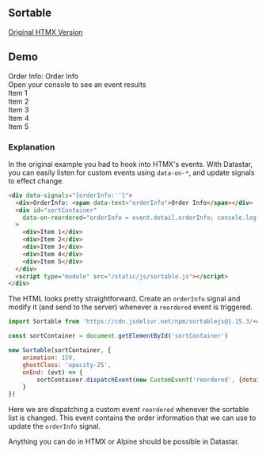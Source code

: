 ## Sortable

[Original HTMX Version](https://htmx.org/examples/sortable/)

## Demo

<div class="flex flex-col gap-8" data-signals="{orderInfo:''}">
  <div class="text-lg">Order Info: <span class="font-bold" data-text="orderInfo">Order Info</span></div>
  <div>Open your console to see an event results</div>
  <div id="sortContainer" data-on-orderinfo="orderInfo = event.detail.orderInfo; console.log(`You could send this to the server! ${orderInfo}`)" class="flex flex-col gap-4">
    <div class="bg-primary text-primary-content p-4 rounded-box">Item 1</div>
    <div class="bg-primary text-primary-content p-4 rounded-box">Item 2</div>
    <div class="bg-primary text-primary-content p-4 rounded-box">Item 3</div>
    <div class="bg-primary text-primary-content p-4 rounded-box">Item 4</div>
    <div class="bg-primary text-primary-content p-4 rounded-box">Item 5</div>
  </div>
  <script type="module" src="/static/js/sortable.js"></script>
</div>

### Explanation

In the original example you had to hook into HTMX's events.  With Datastar, you can easily listen for custom events using `data-on-*`, and update signals to effect change.

```html
<div data-signals="{orderInfo:''}">
  <div>OrderInfo: <span data-text="orderInfo">Order Info</span></div>
  <div id="sortContainer"
    data-on-reordered="orderInfo = event.detail.orderInfo; console.log(`You could send this to the server! ${orderInfo}`)"
  >
    <div>Item 1</div>
    <div>Item 2</div>
    <div>Item 3</div>
    <div>Item 4</div>
    <div>Item 5</div>
  </div>
  <script type="module" src="/static/js/sortable.js"></script>
</div>
```

The HTML looks pretty straightforward.  Create an `orderInfo` signal and modify it (and send to the server) whenever a `reordered` event is triggered.

```js
import Sortable from 'https://cdn.jsdelivr.net/npm/sortablejs@1.15.3/+esm'

const sortContainer = document.getElementById('sortContainer')

new Sortable(sortContainer, {
    animation: 150,
    ghostClass: 'opacity-25',
    onEnd: (evt) => {
        sortContainer.dispatchEvent(new CustomEvent('reordered', {detail: {orderInfo: `Moved from ${evt.oldIndex} to ${evt.newIndex}`}}));
    }
})
```

Here we are dispatching a custom event `reordered` whenever the sortable list is changed.  This event contains the order information that we can use to update the `orderInfo` signal.

Anything you can do in HTMX or Alpine should be possible in Datastar.

